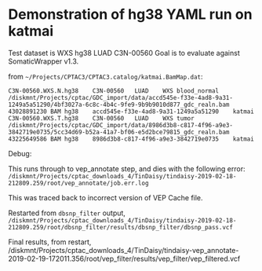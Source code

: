# Demonstration of hg38 YAML run on katmai

Test dataset is WXS hg38 LUAD C3N-00560
Goal is to evaluate against SomaticWrapper v1.3.  

from `~/Projects/CPTAC3/CPTAC3.catalog/katmai.BamMap.dat`:
```
C3N-00560.WXS.N.hg38	C3N-00560	LUAD	WXS	blood_normal	/diskmnt/Projects/cptac/GDC_import/data/accd545e-f33e-4ad8-9a31-1249a5a51290/4bf3027a-6c8c-4b4c-9fe9-9b9b9010d877_gdc_realn.bam	43028891230	BAM	hg38	accd545e-f33e-4ad8-9a31-1249a5a51290	katmai
C3N-00560.WXS.T.hg38	C3N-00560	LUAD	WXS	tumor	/diskmnt/Projects/cptac/GDC_import/data/8986d3b8-c817-4f96-a9e3-3842719e0735/5cc34d69-b52a-41a7-bf06-e5d2bce79815_gdc_realn.bam	43225649586	BAM	hg38	8986d3b8-c817-4f96-a9e3-3842719e0735	katmai
```

Debug:

This runs through to vep_annotate step, and dies with the following error:
`/diskmnt/Projects/cptac_downloads_4/TinDaisy/tindaisy-2019-02-18-212809.259/root/vep_annotate/job.err.log`

This was traced back to incorrect version of VEP Cache file.

Restarted from `dbsnp_filter` output, `/diskmnt/Projects/cptac_downloads_4/TinDaisy/tindaisy-2019-02-18-212809.259/root/dbsnp_filter/results/dbsnp_filter/dbsnp_pass.vcf`

Final results, from restart, 
/diskmnt/Projects/cptac_downloads_4/TinDaisy/tindaisy-vep_annotate-2019-02-19-172011.356/root/vep_filter/results/vep_filter/vep_filtered.vcf
